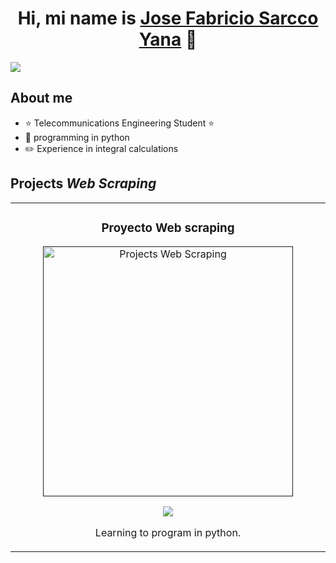 <div align="center">
<h1 align="center">Hi, mi name is <a href="https://aristi.dev">Jose Fabricio Sarcco Yana</a> 👋</h1>
</div>
<img src="https://besthqwallpapers.com/Uploads/30-11-2019/113979/thumb2-jose-4k-wallpapers-with-names-horizontal-text-jose-name.jpg">

## About me

- ⭐ Telecommunications Engineering Student ⭐ 
- 🎥 programming in python
- ✏️ Experience in integral calculations


## Projects *Web Scraping*
<table>
<tr>
<td width="50%">
<h3 align="center">Proyecto Web scraping</h3>
<div align="center">
<a href=""https://github.com/FaZeJose/Web-Scraping" target="_blank"><img src="https://www.dongee.com/tutoriales/content/images/2022/11/image-82.png" width="400" alt="Projects Web Scraping"></a>
<p>
<a href="" target="_blank">
<img src="https://img.shields.io/badge/CÓDIGO-ff9?style=for-the-badge&logo=github&logoColor=black">
</a>
</p>
<p>Learning to program in python.</p>
</div>
                                                                                      
</td>



